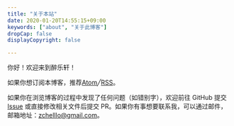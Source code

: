```yaml
---
title: "关于本站"
date: 2020-01-20T14:55:15+09:00
keywords: ["about", "关于此博客"]
dropCap: false
displayCopyright: false

---
```


你好！欢迎来到醉乐轩！

如果你想订阅本博客，推荐[Atom](/atom.xml)╱[RSS](/rss.xml)。

如果你在浏览博客的过程中发现了任何问题（如错别字），欢迎前往 GitHub 提交 [Issue](https://github.com/HeroadZ/heroadz.github.io/issues) 或直接修改相关文件后提交 PR。如果你有事想要联系我，可以通过邮件，邮箱地址：[zchelllo@gmail.com](mailto:reuixiy@gmail.com)。